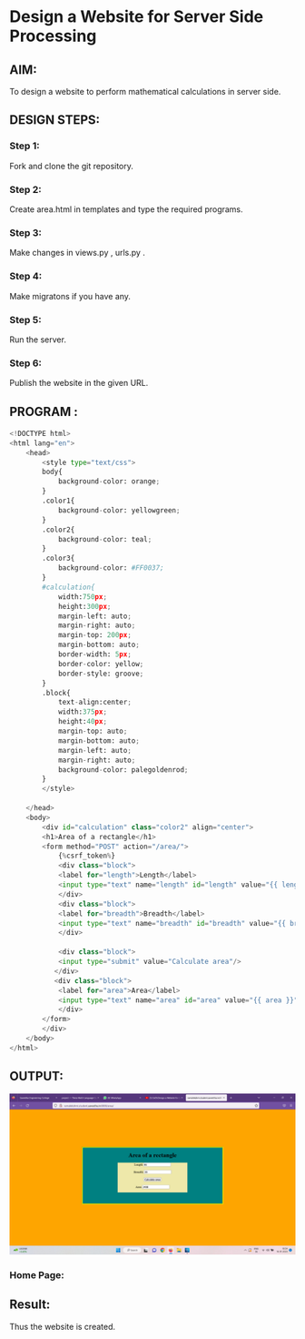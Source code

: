 # Design a Website for Server Side Processing

## AIM:
To design a website to perform mathematical calculations in server side.

## DESIGN STEPS:

### Step 1:

Fork and clone the git repository.

### Step 2:

Create area.html in templates and type the required programs.

### Step 3:

Make changes in views.py , urls.py .

### Step 4:

Make migratons if you have any.

### Step 5:

Run the server.

### Step 6:

Publish the website in the given URL.

## PROGRAM :
```python
<!DOCTYPE html>
<html lang="en">
    <head>
        <style type="text/css">
        body{
            background-color: orange;
        }
        .color1{
            background-color: yellowgreen;
        }
        .color2{
            background-color: teal;
        }
        .color3{
            background-color: #FF0037;
        }
        #calculation{
            width:750px;
            height:300px;
            margin-left: auto;
            margin-right: auto;
            margin-top: 200px;
            margin-bottom: auto;
            border-width: 5px;
            border-color: yellow;
            border-style: groove;
        }
        .block{
            text-align:center;
            width:375px;
            height:40px;
            margin-top: auto;
            margin-bottom: auto;
            margin-left: auto;
            margin-right: auto;
            background-color: palegoldenrod;
        }
        </style>

    </head>
    <body>
        <div id="calculation" class="color2" align="center">
        <h1>Area of a rectangle</h1>
        <form method="POST" action="/area/">
            {%csrf_token%}
            <div class="block">
            <label for="length">Length</label>
            <input type="text" name="length" id="length" value="{{ length }}"/>
            </div>
            <div class="block">
            <label for="breadth">Breadth</label>
            <input type="text" name="breadth" id="breadth" value="{{ breadth }}"/>
            </div>
        
            <div class="block">
            <input type="submit" value="Calculate area"/>
           </div>
           <div class="block">
            <label for="area">Area</label>
            <input type="text" name="area" id="area" value="{{ area }}"/>
            </div>
        </form>
        </div>
    </body>
</html>
```
## OUTPUT:
![](area.jpeg)

### Home Page:


## Result:
Thus the website is created.
